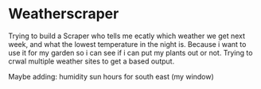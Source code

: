# Weatherscraper

Trying to build a Scraper who tells me ecatly which weather we get next week, and what the lowest temperature in the night is.
Because i want to use it for my garden so i can see if i can put my plants out or not.
Trying to crwal multiple weather sites to get a based output. 

Maybe adding: 
humidity
sun hours for south east (my window)

